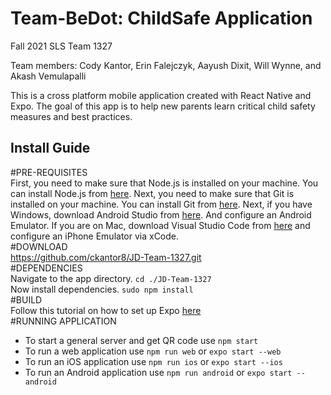 # Team-BeDot: ChildSafe Application
Fall 2021 SLS Team 1327

Team members: Cody Kantor, Erin Falejczyk, Aayush Dixit, Will Wynne, and Akash Vemulapalli

This is a cross platform mobile application created with React Native and Expo. The goal of this app is to help new parents learn critical child safety measures and best practices. 

## Install Guide
#PRE-REQUISITES  
     First, you need to make sure that Node.js is installed on your machine. You can install Node.js from [here](https://nodejs.org/en/download/).
     Next, you need to make sure that Git is installed on your machine. You can install Git from [here](https://git-scm.com/downloads).
     Next, if you have Windows, download Android Studio from [here](https://docs.expo.io/workflow/android-studio-emulator/). And configure an Android Emulator. 
     If you are on Mac, download Visual Studio Code from [here](https://code.visualstudio.com/download) and configure an iPhone Emulator via xCode.  
#DOWNLOAD                  
  https://github.com/ckantor8/JD-Team-1327.git  
#DEPENDENCIES  
  Navigate to the app directory. `cd ./JD-Team-1327`  
  Now install dependencies. `sudo npm install`  
#BUILD  
  Follow this tutorial on how to set up Expo [here](https://docs.expo.io/workflow/android-studio-emulator/)                
#RUNNING APPLICATION  
- To start a general server and get QR code use `npm start`
- To run a web application use `npm run web` or `expo start --web`
- To run an iOS application use `npm run ios` or `expo start --ios`
- To run an Android application use `npm run android` or `expo start --android`
